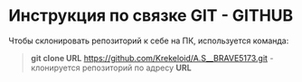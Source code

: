 # Инструкция по связке GIT - GITHUB

Чтобы склонировать репозиторий к себе на ПК, используется команда:
> **git clone URL** https://github.com/Krekeloid/A.S__BRAVE5173.git - клонируется репозиторий по адресу **URL**